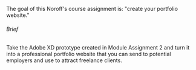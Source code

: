 <p>The goal of this Noroff's course assignment is: "create your portfolio website."</p>
<h6>Brief</h6>
<p>Take the Adobe XD prototype created in Module Assignment 2 and turn it into a professional
portfolio website that you can send to potential employers and use to attract freelance clients.</p>
